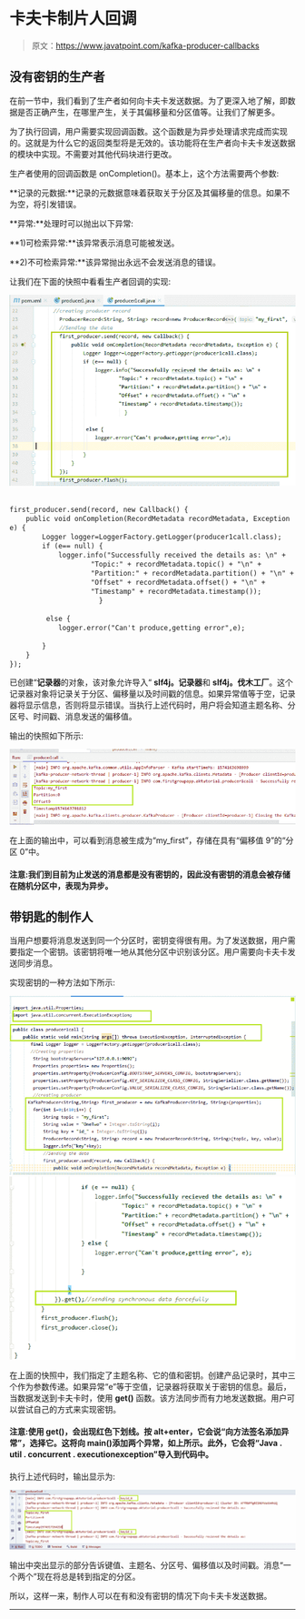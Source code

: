 # 卡夫卡制片人回调

> 原文：<https://www.javatpoint.com/kafka-producer-callbacks>

## 没有密钥的生产者

在前一节中，我们看到了生产者如何向卡夫卡发送数据。为了更深入地了解，即数据是否正确产生，在哪里产生，关于其偏移量和分区值等。让我们了解更多。

为了执行回调，用户需要实现回调函数。这个函数是为异步处理请求完成而实现的。这就是为什么它的返回类型将是无效的。该功能将在生产者向卡夫卡发送数据的模块中实现。不需要对其他代码块进行更改。

生产者使用的回调函数是 onCompletion()。基本上，这个方法需要两个参数:

**记录的元数据:**记录的元数据意味着获取关于分区及其偏移量的信息。如果不为空，将引发错误。

**异常:**处理时可以抛出以下异常:

**1)可检索异常:**该异常表示消息可能被发送。

**2)不可检索异常:**该异常抛出永远不会发送消息的错误。

让我们在下面的快照中看看生产者回调的实现:

![Kafka Producer Callbacks](img/35bbe0e64dc3a56d985fc6e3df0012f0.png)

```

first_producer.send(record, new Callback() {
    public void onCompletion(RecordMetadata recordMetadata, Exception e) {
        Logger logger=LoggerFactory.getLogger(producer1call.class);
        if (e== null) {
            logger.info("Successfully received the details as: \n" +
                    "Topic:" + recordMetadata.topic() + "\n" +
                    "Partition:" + recordMetadata.partition() + "\n" +
                    "Offset" + recordMetadata.offset() + "\n" +
                    "Timestamp" + recordMetadata.timestamp());
                      }

         else {
            logger.error("Can't produce,getting error",e);

        }
    }
});

```

已创建“**记录器**的对象，该对象允许导入“ **slf4j。记录器**和 **slf4j。伐木工厂**。这个记录器对象将记录关于分区、偏移量以及时间戳的信息。如果异常值等于空，记录器将显示信息，否则将显示错误。当执行上述代码时，用户将会知道主题名称、分区号、时间戳、消息发送的偏移值。

输出的快照如下所示:

![Kafka Producer Callbacks](img/9609ffecbcc9dd78d94ae18ca9de003d.png)

在上面的输出中，可以看到消息被生成为“my_first”，存储在具有“偏移值 9”的“分区 0”中。

#### 注意:我们到目前为止发送的消息都是没有密钥的，因此没有密钥的消息会被存储在随机分区中，表现为异步。

## 带钥匙的制作人

当用户想要将消息发送到同一个分区时，密钥变得很有用。为了发送数据，用户需要指定一个密钥。该密钥将唯一地从其他分区中识别该分区。用户需要向卡夫卡发送同步消息。

实现密钥的一种方法如下所示:

![Kafka Producer Callbacks](img/3ed7f6b707625337f58be81a73ae2a76.png)
![Kafka Producer Callbacks](img/1f71f2e0ba3b2789e9a184269d3c9eeb.png)

在上面的快照中，我们指定了主题名称、它的值和密钥。创建产品记录时，其中三个作为参数传递。如果异常“e”等于空值，记录器将获取关于密钥的信息。最后，当数据发送到卡夫卡时，使用 **get()** 函数。该方法同步而有力地发送数据。用户可以尝试自己的方式来实现密钥。

#### 注意:使用 get()，会出现红色下划线。按 alt+enter，它会说“向方法签名添加异常”，选择它。这将向 main()添加两个异常，如上所示。此外，它会将“Java . util . concurrent . executionexception”导入到代码中。

执行上述代码时，输出显示为:

![Kafka Producer Callbacks](img/4275839666695fbcc7ace755d6e46b44.png)

输出中突出显示的部分告诉键值、主题名、分区号、偏移值以及时间戳。消息“一个两个”现在将总是转到指定的分区。

所以，这样一来，制作人可以在有和没有密钥的情况下向卡夫卡发送数据。

* * *